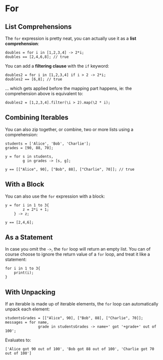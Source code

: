 # For

## List Comprehensions

The `for` expression is pretty neat, you can actually use it as a **list comprehension**:

```
doubles = for i in [1,2,3,4] -> 2*i;
doubles == [2,4,6,8]; // true
```

You can add a **filtering clause** with the `if` keyword:

```
doubles2 = for i in [1,2,3,4] if i > 2 -> 2*i;
doubles2 == [6,8]; // true
```

... which gets applied before the mapping part happens, ie: the comprehension above is equivalent to:

```
doubles2 = [1,2,3,4].filter(\i > 2).map(\2 * i);
```

## Combining Iterables

You can also zip together, or combine, two or more lists using a comprehension:

```
students = ['Alice', 'Bob', 'Charlie'];
grades = [90, 88, 70];

y = for s in students,
        g in grades -> [s, g]; 

y == [["Alice", 90], ["Bob", 88], ["Charlie", 70]]; // true
```

## With a Block

You can also use the `for` expression with a block:

```
y = for i in 1 to 3{
        z = 2*i + 1;
    } -> z;

y == [2,4,6];
```

## As a Statement

In case you omit the `->`, the `for` loop will return an empty list. You can of course choose to ignore the return value of a `for` loop, and treat it like a statement:

```
for i in 1 to 3{
    print(i);
}
```

## With Unpacking

If an iterable is made up of iterable elements, the `for` loop can automatically unpack each element:

```
studentsGrades = [["Alice", 90], ["Bob", 88], ["Charlie", 70]];
messages = for name, 
               grade in studentsGrades -> name+' got '+grade+' out of 100'; 
```

Evaluates to:

```
['Alice got 90 out of 100', 'Bob got 88 out of 100', 'Charlie got 70 out of 100']
```




